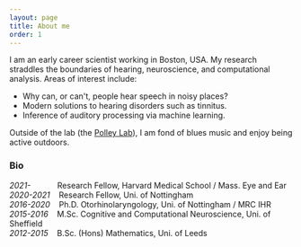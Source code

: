 ```yaml
---
layout: page
title: About me
order: 1
---
```


I am an early career scientist working in Boston, USA. My research straddles the boundaries of hearing, neuroscience, and computational analysis. Areas of interest include:
* Why can, or can't, people hear speech in noisy places?
* Modern solutions to hearing disorders such as tinnitus.
* Inference of auditory processing via machine learning.

Outside of the lab (the [Polley Lab](https://scholar.harvard.edu/polleylab/)), I am fond of blues music and enjoy being active outdoors.

### Bio
*2021-* &nbsp;&nbsp;&nbsp;&nbsp;&nbsp;&nbsp;&nbsp;&nbsp;&nbsp;&nbsp; Research Fellow, Harvard Medical School / Mass. Eye and Ear  
*2020-2021* &nbsp;&nbsp; Research Fellow, Uni. of Nottingham  
*2016-2020* &nbsp;&nbsp; Ph.D. Otorhinolaryngology, Uni. of Nottingham / MRC IHR  
*2015-2016* &nbsp;&nbsp; M.Sc. Cognitive and Computational Neuroscience, Uni. of Sheffield  
*2012-2015* &nbsp;&nbsp; B.Sc. (Hons) Mathematics, Uni. of Leeds
